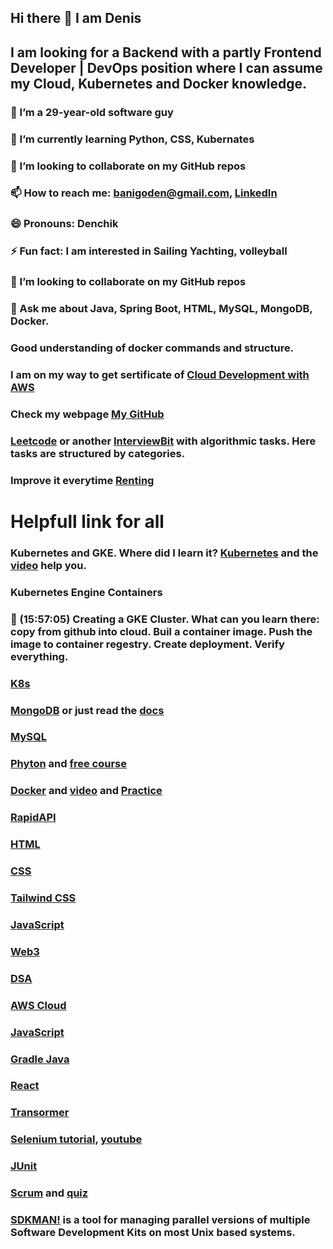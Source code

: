 ## Hi there 👋 I am Denis
##  I am looking for a Backend with a partly Frontend Developer | DevOps position where I can assume my Cloud, Kubernetes and Docker knowledge.
### 🔭 I’m a 29-year-old software guy
### 🌱 I’m currently learning Python, CSS, Kubernates 
### 👯 I’m looking to collaborate on my GitHub repos
### 📫 How to reach me: [banigoden@gmail.com](mailto:banigoden@gmail.com), [LinkedIn](www.linkedin.com/in/denis--bandurin)
### 😄 Pronouns: Denchik
### ⚡ Fun fact: I am interested in Sailing Yachting, volleyball
### 👯 I’m looking to collaborate on my GitHub repos
### 💬 Ask me about Java, Spring Boot, HTML, MySQL, MongoDB, Docker.
### Good understanding of docker commands and structure. 
### I am on my way to get sertificate of [Cloud Development with AWS](https://github.com/EPAM-JS-Competency-center/cloud-development-course-initial/tree/main/1_cloud_introduction)
### Check my webpage [My GitHub](https://banigoden.github.io/)
### [Leetcode](https://leetcode.com/) or another [InterviewBit](https://www.interviewbit.com/courses/programming) with algorithmic tasks. Here tasks are structured by categories. 
### Improve it everytime [Renting](https://github.com/banigoden/renting)
# Helpfull link for all
### Kubernetes  and GKE. Where did I learn it? [Kubernetes](https://kubernetes.io/docs/home/) and the [video](https://www.youtube.com/watch?v=jpno8FSqpc8&ab_channel=freeCodeCamp.org) help you.
### Kubernetes Engine Containers
### 🎤 (15:57:05) Creating a GKE Cluster. What can you learn there: copy from github into cloud. Buil a container image. Push the image to container regestry. Create deployment. Verify everything.
### [K8s](https://www.youtube.com/watch?v=d6WC5n9G_sM&list=PLWKjhJtqVAbkzvvpY12KkfiIGso9A_Ixs&index=6&ab_channel=freeCodeCamp.org)
### [MongoDB](https://learn.mongodb.com/learn/dashboard) or just read the [docs](https://docs.mongodb.com)
### [MySQL](https://sqlbolt.com/lesson/introduction)
### [Phyton](https://learnpython.com) and [free course](https://java-programming.mooc.fi/)
### [Docker](https://docs.docker.com) and [video](https://www.youtube.com/watch?v=fqMOX6JJhGo&list=PLWKjhJtqVAbkzvvpY12KkfiIGso9A_Ixs&ab_channel=freeCodeCamp.org) and [Practice](https://kodekloud.com/lessons/hands-on-labs/)
### [RapidAPI](https://rapidapi.com/learn)
### [HTML](https://html.com)
### [CSS](https://css-tricks.com)
### [Tailwind CSS](https://tailwindcss.com)
### [JavaScript](https://javascript.info)
### [Web3](https://learnweb3.io)
### [DSA](https://algorithm-visualizer.org)
### [AWS Cloud](https://www.youtube.com/watch?v=SOTamWNgDKc&list=PLWKjhJtqVAbkzvvpY12KkfiIGso9A_Ixs&index=3&ab_channel=freeCodeCamp.org)
### [JavaScript](https://javascript.info)
### [Gradle Java](https://docs.gradle.org/current/samples/sample_building_java_applications.html)
### [React](https://react.dev/learn)
### [Transormer](https://transform.tools/json-to-java)
### [Selenium tutorial](https://www.guru99.com/selenium-tutorial.html), [youtube](https://www.youtube.com/playlist?list=PLhW3qG5bs-L8oRay6qeS70vJYZ3SBQnFa) 
### [JUnit](https://junit.org/junit5/docs/current/user-guide/)
### [Scrum](https://www.tutorialspoint.com/scrum/scrum_overview.htm) and [quiz](https://www.classmarker.com/online-test/start/results/?quiz=3qg5fac7589c0416)
### [SDKMAN!](https://sdkman.io/) is a tool for managing parallel versions of multiple Software Development Kits on most Unix based systems.

